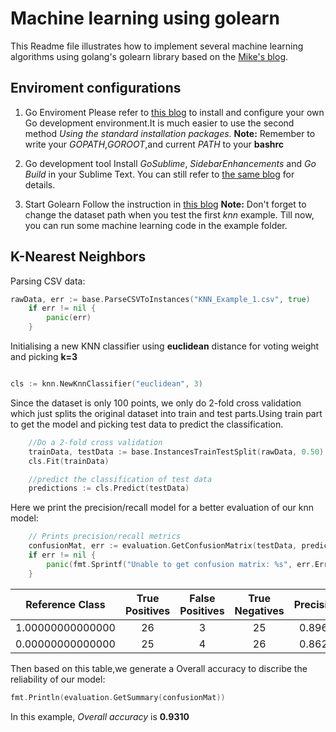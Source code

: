 # Machine learning using golearn

This Readme file illustrates how to implement several machine learning algorithms using golang's golearn library based on the [Mike's blog](https://xyclade.github.io/MachineLearning/).

## Enviroment configurations
1. Go Enviroment
Please refer to [this blog](https://github.com/astaxie/build-web-application-with-golang/blob/master/en/01.1.md) to  install and configure your own Go development environment.It is much easier to use the second method *Using the standard installation packages*.
**Note:** Remember to write your *GOPATH*,*GOROOT*,and current *PATH* to your **bashrc**

2. Go development tool 
Install *GoSublime*, *SidebarEnhancements* and *Go Build* in your Sublime Text.
You can still refer to [the same blog](https://github.com/astaxie/build-web-application-with-golang/blob/master/en/01.4.md) for details.

3. Start Golearn
Follow the instruction in [this blog](https://github.com/sjwhitworth/golearn)
**Note:** Don't forget to change the dataset path when you test the first *knn* example.
Till now, you can run some machine learning code in the example folder.

## K-Nearest Neighbors
Parsing CSV data:
```go
rawData, err := base.ParseCSVToInstances("KNN_Example_1.csv", true)
	if err != nil {
		panic(err)
	}
```
Initialising a new KNN classifier using **euclidean** distance for voting weight and picking **k=3**
```go

cls := knn.NewKnnClassifier("euclidean", 3)
```

Since the dataset is only 100 points, we only do 2-fold cross validation which just splits the original dataset into train and test parts.Using train part to get the model and picking test data to predict the classification.
```go
	//Do a 2-fold cross validation
	trainData, testData := base.InstancesTrainTestSplit(rawData, 0.50)
	cls.Fit(trainData)

	//predict the classification of test data
	predictions := cls.Predict(testData)
```
Here we print the precision/recall model for a better evaluation of our knn model:
```go
	// Prints precision/recall metrics
	confusionMat, err := evaluation.GetConfusionMatrix(testData, predictions)
	if err != nil {
		panic(fmt.Sprintf("Unable to get confusion matrix: %s", err.Error()))
	}
```

Reference Class|True Positives|False Positives|True Negatives|Precision	|Recall|	F1 Score
---------|:--:|:--:|:--:|:--:|:--:|:--:|
1.00000000000000|26	|	3|		25|		0.8966|		0.8667|	0.8814
0.00000000000000|25	|	4|		26|		0.8621	|	0.8929|	0.8772

Then based on this table,we generate a Overall accuracy to discribe the reliability of our model:
```go
fmt.Println(evaluation.GetSummary(confusionMat))
```
In this example, *Overall accuracy* is **0.9310**

